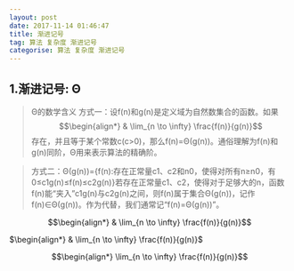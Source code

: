 ```yaml
---
layout: post
date: 2017-11-14 01:46:47
title: 渐进记号
tag: 算法 复杂度 渐进记号
categorise: 算法 复杂度 渐进记号
---
```

## 1.渐进记号: Θ
> Θ的数学含义 
> 方式一：设f(n)和g(n)是定义域为自然数集合的函数。如果<span>$$\begin{align*}
 & \lim_{n \to \infty} \frac{f(n)}{g(n)}$$</span>存在，并且等于某个常数c(c>0)，那么f(n)=Θ(g(n))。通俗理解为f(n)和g(n)同阶，Θ用来表示算法的精确阶。

> 方式二：Θ(g(n))={f(n):存在正常量c1、c2和n0，使得对所有n≥n0，有0≤c1g(n)≤f(n)≤c2g(n)}若存在正常量c1、c2，使得对于足够大的n，函数f(n)能“夹入”c1g(n)与c2g(n)之间，则f(n)属于集合Θ(g(n))，记作f(n)∈Θ(g(n))。作为代替，我们通常记“f(n)=Θ(g(n))”。


$$\begin{align*}
 & \lim_{n \to \infty} \frac{f(n)}{g(n)}$$
 
 $\begin{align*}
 & \lim_{n \to \infty} \frac{f(n)}{g(n)}$

$$\begin{align*}
  \lim_{n \to \infty} \frac{f(n)}{g(n)}$$


